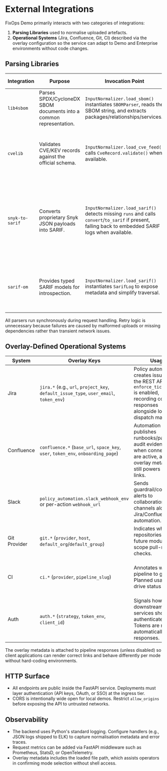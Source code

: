 # External Integrations

FixOps Demo primarily interacts with two categories of integrations:

1. **Parsing Libraries** used to normalise uploaded artefacts.
2. **Operational Systems** (Jira, Confluence, Git, CI) described via the overlay configuration so the
   service can adapt to Demo and Enterprise environments without code changes.

## Parsing Libraries

| Integration | Purpose | Invocation Point | Failure Mode & Handling |
| ----------- | ------- | ---------------- | ----------------------- |
| `lib4sbom` | Parses SPDX/CycloneDX SBOM documents into a common representation. | `InputNormalizer.load_sbom()` instantiates `SBOMParser`, reads the SBOM string, and extracts packages/relationships/services. | Propagates parser exceptions; the API converts them to HTTP 400 responses. |
| `cvelib` | Validates CVE/KEV records against the official schema. | `InputNormalizer.load_cve_feed()` calls `CveRecord.validate()` when available. | Missing library downgrades to best-effort ingestion; validation errors are reported in the response payload. |
| `snyk-to-sarif` | Converts proprietary Snyk JSON payloads into SARIF. | `InputNormalizer.load_sarif()` detects missing `runs` and calls `convert`/`to_sarif` if present, falling back to embedded SARIF logs when available. | When the converter is absent the service logs actionable guidance and only rejects payloads that cannot be converted, still accepting supported SARIF schemas. |
| `sarif-om` | Provides typed SARIF models for introspection. | `InputNormalizer.load_sarif()` instantiates `SarifLog` to expose metadata and simplify traversal. | Missing dependency raises a `RuntimeError` during import, signalling a deployment misconfiguration. |

All parsers run synchronously during request handling. Retry logic is unnecessary because failures are
caused by malformed uploads or missing dependencies rather than transient network issues.

## Overlay-Defined Operational Systems

| System | Overlay Keys | Usage | Error Handling & Retries |
| ------ | ------------- | ----- | ------------------------ |
| Jira | `jira.*` (e.g., `url`, `project_key`, `default_issue_type`, `user_email`, `token_env`) | Policy automation creates issues via the REST API when `enforce_ticket_sync` is enabled, recording connector responses alongside local dispatch manifests. | Missing credentials raise configuration errors; HTTP failures surface as `delivery.status="failed"` with the provider message. |
| Confluence | `confluence.*` (`base_url`, `space_key`, `user`, `token_env`, `onboarding_page`) | Automation publishes runbooks/pages for audit evidence when connectors are active, and the overlay metadata still powers deep links. | Absent credentials skip delivery with `reason="confluence connector not fully configured"`; HTTP errors are captured in delivery results for remediation. |
| Slack | `policy_automation.slack_webhook_env` or per-action `webhook_url` | Sends guardrail/context alerts to collaboration channels alongside Jira/Confluence automation. | Missing webhook details skip delivery; HTTP 4xx/5xx responses bubble into `delivery.status` for operators to diagnose. |
| Git Provider | `git.*` (`provider`, `host`, `default_org`/`default_group`) | Indicates where repositories live so future modules can scope pull-request checks. | Metadata only at this stage. Consumers should handle unreachable hosts with exponential backoff. |
| CI | `ci.*` (`provider`, `pipeline_slug`) | Annotates which pipeline to gate. Planned usage is to drive status checks. | No direct calls today; when implemented use provider-native retry/backoff (e.g., GitHub Actions workflow reruns). |
| Auth | `auth.*` (`strategy`, `token_env`, `client_id`) | Signals how downstream services should authenticate. Tokens are masked automatically in responses. | Missing secrets should be handled upstream by injecting environment variables before startup. |

The overlay metadata is attached to pipeline responses (unless disabled) so client applications can
render correct links and behave differently per mode without hard-coding environments.

## HTTP Surface

- All endpoints are public inside the FastAPI service. Deployments must layer authentication (API
  keys, OAuth, or SSO) at the ingress tier.
- CORS is intentionally wide open for local demos. Restrict `allow_origins` before exposing the API to
  untrusted networks.

## Observability

- The backend uses Python's standard logging. Configure handlers (e.g., JSON logs shipped to ELK) to
  capture normalisation metadata and error traces.
- Request metrics can be added via FastAPI middleware such as Prometheus, StatsD, or OpenTelemetry.
- Overlay metadata includes the loaded file path, which assists operators in confirming mode selection
  without shell access.
